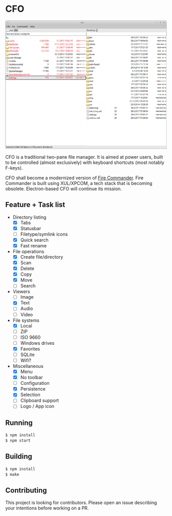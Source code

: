 # CFO

![Screenshot](screenshot.png)

CFO is a traditional two-pane file manager. It is aimed at power users, built to be controlled (almost exclusively) with keyboard shortcuts (most notably F-keys).

CFO shall become a modernized version of [Fire Commander](https://addons.mozilla.org/en-us/firefox/addon/fire-commander/). Fire Commander is built using XUL/XPCOM, a tech stack that is becoming obsolete. Electron-based CFO will continue its mission.

## Feature + Task list

- Directory listing
  - [X] Tabs
  - [X] Statusbar
  - [ ] Filetype/symlink icons
  - [X] Quick search
  - [X] Fast rename
- File operations
  - [X] Create file/directory
  - [X] Scan
  - [X] Delete
  - [X] Copy
  - [X] Move
  - [ ] Search
- Viewers
  - [ ] Image
  - [X] Text
  - [ ] Audio
  - [ ] Video
- File systems
  - [X] Local
  - [ ] ZIP
  - [ ] ISO 9660
  - [ ] Windows drives
  - [X] Favorites
  - [ ] SQLite
  - [ ] Wifi?
- Miscellaneous
  - [X] Menu
  - [X] No toolbar
  - [ ] Configuration
  - [X] Persistence
  - [X] Selection
  - [ ] Clipboard support
  - [ ] Logo / App icon

## Running

```bash
$ npm install
$ npm start
```

## Building

```bash
$ npm install
$ make
```

## Contributing

This project is looking for contributors. Please open an issue describing your intentions before working on a PR.
